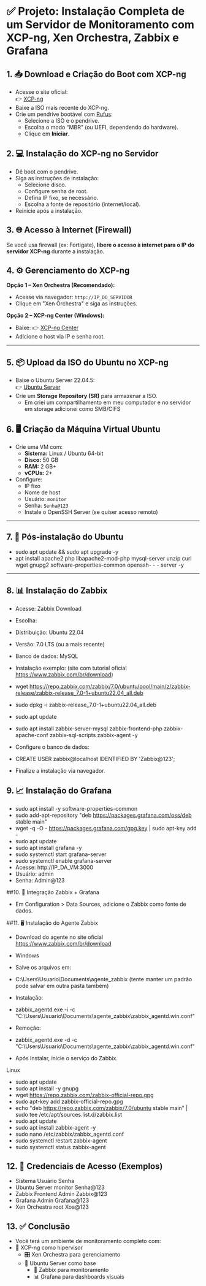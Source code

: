 # ✅ Projeto: Instalação Completa de um Servidor de Monitoramento com XCP-ng, Xen Orchestra, Zabbix e Grafana

## 1. 📥 Download e Criação do Boot com XCP-ng

- Acesse o site oficial:  
  👉 [XCP-ng](https://xcp-ng.org/)  
- Baixe a ISO mais recente do XCP-ng.
- Crie um pendrive bootável com [Rufus](https://rufus.ie/):
  - Selecione a ISO e o pendrive.
  - Escolha o modo “MBR” (ou UEFI, dependendo do hardware).
  - Clique em **Iniciar**.

## 2. 💻 Instalação do XCP-ng no Servidor

- Dê boot com o pendrive.
- Siga as instruções de instalação:
  - Selecione disco.
  - Configure senha de root.
  - Defina IP fixo, se necessário.
  - Escolha a fonte de repositório (internet/local).
- Reinicie após a instalação.

## 3. 🌐 Acesso à Internet (Firewall)

Se você usa firewall (ex: Fortigate), **libere o acesso à internet para o IP do servidor XCP-ng** durante a instalação.

## 4. ⚙️ Gerenciamento do XCP-ng

**Opção 1 – Xen Orchestra (Recomendado):**

- Acesse via navegador: `http://IP_DO_SERVIDOR`
- Clique em "Xen Orchestra" e siga as instruções.

**Opção 2 – XCP-ng Center (Windows):**

- Baixe: 👉 [XCP-ng Center](https://github.com/xcp-ng/xenadmin/releases)  
- Adicione o host via IP e senha root.

---

## 5. 📦 Upload da ISO do Ubuntu no XCP-ng

- Baixe o Ubuntu Server 22.04.5:  
  👉 [Ubuntu Server](https://ubuntu.com/download/server)  
- Crie um **Storage Repository (SR)** para armazenar a ISO.
    - Em criei um compartilhamento em meu computador e no servidor em storage adicionei como SMB/CIFS

## 6. 🖥️ Criação da Máquina Virtual Ubuntu

- Crie uma VM com:
  - **Sistema:** Linux / Ubuntu 64-bit
  - **Disco:** 50 GB
  - **RAM:** 2 GB+
  - **vCPUs:** 2+
- Configure:
  - IP fixo
  - Nome de host
  - Usuário: `monitor`
  - Senha: `Senha@123`
  - Instale o OpenSSH Server (se quiser acesso remoto)

---

## 7. 🧰 Pós-instalação do Ubuntu

  - sudo apt update && sudo apt upgrade -y
  - apt install apache2 php libapache2-mod-php mysql-server unzip curl wget gnupg2 software-properties-common openssh-  -     -  server -y

---

## 8. 📊 Instalação do Zabbix
  - Acesse: Zabbix Download
  - Escolha:
  - Distribuição: Ubuntu 22.04
  - Versão: 7.0 LTS (ou a mais recente)
  - Banco de dados: MySQL
  - Instalação exemplo: (site com tutorial oficial https://www.zabbix.com/br/download)

  - wget https://repo.zabbix.com/zabbix/7.0/ubuntu/pool/main/z/zabbix-release/zabbix-release_7.0-1+ubuntu22.04_all.deb
  - sudo dpkg -i zabbix-release_7.0-1+ubuntu22.04_all.deb
  - sudo apt update
  - sudo apt install zabbix-server-mysql zabbix-frontend-php zabbix-apache-conf zabbix-sql-scripts zabbix-agent -y

  - Configure o banco de dados:
  - CREATE USER zabbix@localhost IDENTIFIED BY 'Zabbix@123';
  - Finalize a instalação via navegador.

## 9. 📈 Instalação do Grafana

  - sudo apt install -y software-properties-common
  - sudo add-apt-repository "deb https://packages.grafana.com/oss/deb stable main"
  - wget -q -O - https://packages.grafana.com/gpg.key | sudo apt-key add -
  - sudo apt update
  - sudo apt install grafana -y
  - sudo systemctl start grafana-server
  - sudo systemctl enable grafana-server
  - Acesse: http://IP_DA_VM:3000
  - Usuário: admin
  - Senha: Admin@123

##10. 🔄 Integração Zabbix + Grafana

  - Em Configuration > Data Sources, adicione o Zabbix como fonte de dados.

##11. 🖥️ Instalação do Agente Zabbix

  - Download do agente no site oficial https://www.zabbix.com/br/download

  - Windows
  - Salve os arquivos em:
  - C:\Users\Usuario\Documents\agente_zabbix (tente manter um padrão pode salvar em outra pasta também)

  - Instalação:
  - zabbix_agentd.exe -i -c "C:\Users\Usuario\Documents\agente_zabbix\zabbix_agentd.win.conf"
  - Remoção:
  - zabbix_agentd.exe -d -c "C:\Users\Usuario\Documents\agente_zabbix\zabbix_agentd.win.conf"

  - Após instalar, inicie o serviço do Zabbix.

Linux
  - sudo apt update
  - sudo apt install -y gnupg
  - wget https://repo.zabbix.com/zabbix-official-repo.gpg
  - sudo apt-key add zabbix-official-repo.gpg
  - echo "deb https://repo.zabbix.com/zabbix/7.0/ubuntu stable main" | sudo tee /etc/apt/sources.list.d/zabbix.list
  - sudo apt update
  - sudo apt install zabbix-agent -y
  - sudo nano /etc/zabbix/zabbix_agentd.conf
  - sudo systemctl restart zabbix-agent
  - sudo systemctl status zabbix-agent

## 12. 👤 Credenciais de Acesso (Exemplos)

  - Sistema	Usuário	Senha
  - Ubuntu Server	monitor	Senha@123
  - Zabbix Frontend	Admin	Zabbix@123
  - Grafana	Admin	Grafana@123
  - Xen Orchestra	root	Xoa@123

## 13. ✅ Conclusão
  - Você terá um ambiente de monitoramento completo com:
  - 🧩 XCP-ng como hipervisor
      - 🎛️ Xen Orchestra para gerenciamento
      - 🐧 Ubuntu Server como base
          - 📡 Zabbix para monitoramento
          - 📊 Grafana para dashboards visuais
